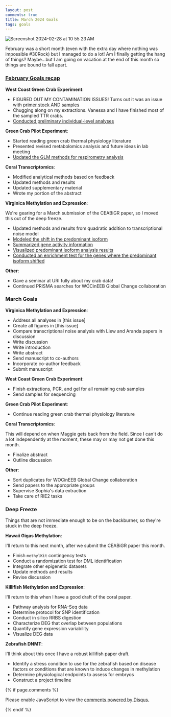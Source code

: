 ```yaml
---
layout: post
comments: true
title: March 2024 Goals
tags: goals
---
```


![Screenshot 2024-02-28 at 10 55 23 AM](https://github.com/yaaminiv/yaaminiv.github.io/assets/22335838/c640c6b2-bd82-427c-a1a7-655c97503fe4)

February was a short month (even with the extra day where nothing was impossible #30Rock) but I managed to do a lot! Am I finally getting the hang of things? Maybe...but I am going on vacation at the end of this month so things are bound to fall apart.

### [February Goals recap](https://yaaminiv.github.io/February-2024-Goals/)

**West Coast Green Crab Experiment**:

- FIGURED OUT MY CONTAMINATION ISSUES! Turns out it was an issue with [primer stock](https://yaaminiv.github.io/Green-Crab-Experiment-2023-Part36/) AND [samples](https://yaaminiv.github.io/Green-Crab-Experiment-2023-Part37/)
- Chugging along on my extractions. Vanessa and I have finished most of the sampled TTR crabs.
- [Conducted preliminary individual-level analyses](https://yaaminiv.github.io/Green-Crab-Experiment-2023-Part34/)

**Green Crab Pilot Experiment**:

- Started reading green crab thermal physiology literature
- Presented revised metabolomics analysis and future ideas in lab meeting
- [Updated the GLM methods for respirometry analysis](https://yaaminiv.github.io/Green-Crab-Experiment-Part27/)

**Coral Transcriptomics**:

- Modified analytical methods based on feedback
- Updated methods and results
- Updated supplementary material
- Wrote my portion of the abstract

**Virginica Methylation and Expression**:

We're gearing for a March submission of the CEABiGR paper, so I moved this out of the deep freeze.

- Updated methods and results from quadratic addition to transcriptional noise model
- [Modeled the shift in the predominant isoform](https://yaaminiv.github.io/CEABiGR-Part11/)
- [Summarized gene activity information](https://yaaminiv.github.io/CEABiGR-Part12/)
- [Visualized predominant isoform analysis results](https://yaaminiv.github.io/CEABiGR-Part12/)
- [Conducted an enrichment test for the genes where the predominant isoform shifted](https://yaaminiv.github.io/CEABiGR-Part12/)

**Other**:

- Gave a seminar at URI fully about my crab data!
- Continued PRISMA searches for WOCinEEB Global Change collaboration

### March Goals

**Virginica Methylation and Expression**:

- Address all analyses in [this issue]
- Create all figures in [this issue]
- Compare transcriptional noise analysis with Liew and Aranda papers in discussion
- Write discussion
- Write introduction
- Write abstract
- Send manuscript to co-authors
- Incorporate co-author feedback
- Submit manuscript

**West Coast Green Crab Experiment**:

- Finish extractions, PCR, and gel for all remaining crab samples
- Send samples for sequencing

**Green Crab Pilot Experiment**:

- Continue reading green crab thermal physiology literature

**Coral Transcriptomics**:

This will depend on when Maggie gets back from the field. Since I can't do a lot independently at the moment, these may or may not get done this month.

- Finalize abstract
- Outline discussion

**Other**:

- Sort duplicates for WOCinEEB Global Change collaboration
- Send papers to the appropriate groups
- Supervise Sophia's data extraction
- Take care of RIE2 tasks

### Deep Freeze

Things that are not immediate enough to be on the backburner, so they're stuck in the deep freeze.

**Hawaii Gigas Methylation**:

I'll return to this next month, after we submit the CEABiGR paper this month.

- Finish `methylKit` contingency tests
- Conduct a randomization test for DML identification
- Integrate other epigenetic datasets
- Update methods and results
- Revise discussion

**Killifish Methylation and Expression**:

I'll return to this when I have a good draft of the coral paper.

- Pathway analysis for RNA-Seq data
- Determine protocol for SNP identification
- Conduct in silico RRBS digestion
- Characterize DEG that overlap between populations
- Quantify gene expression variability
- Visualize DEG data

**Zebrafish DNMT**:

I'll think about this once I have a robust killifish paper draft.

- Identify a stress condition to use for the zebrafish based on disease factors or conditions that are known to induce changes in methylation
- Determine physiological endpoints to assess for embryos
- Construct a project timeline

{% if page.comments %}

<div id="disqus_thread"></div>
<script>

/**
*  RECOMMENDED CONFIGURATION VARIABLES: EDIT AND UNCOMMENT THE SECTION BELOW TO INSERT DYNAMIC VALUES FROM YOUR PLATFORM OR CMS.
*  LEARN WHY DEFINING THESE VARIABLES IS IMPORTANT: https://disqus.com/admin/universalcode/#configuration-variables*/
/*
var disqus_config = function () {
this.page.url = PAGE_URL;  // Replace PAGE_URL with your page's canonical URL variable
this.page.identifier = PAGE_IDENTIFIER; // Replace PAGE_IDENTIFIER with your page's unique identifier variable
};
*/
(function() { // DON'T EDIT BELOW THIS LINE
var d = document, s = d.createElement('script');
s.src = 'https://the-responsible-grad-student.disqus.com/embed.js';
s.setAttribute('data-timestamp', +new Date());
(d.head || d.body).appendChild(s);
})();
</script>
<noscript>Please enable JavaScript to view the <a href="https://disqus.com/?ref_noscript">comments powered by Disqus.</a></noscript>

{% endif %}

<script id="dsq-count-scr" src="//the-responsible-grad-student.disqus.com/count.js" async></script>
